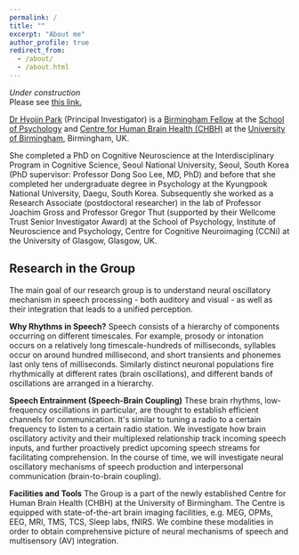 ```yaml
---
permalink: /
title: ""
excerpt: "About me"
author_profile: true
redirect_from: 
  - /about/
  - /about.html
---
```

*Under construction* <br>
Please see [this link.](https://sites.google.com/view/hyojinpark/home)


[Dr Hyojin Park](https://www.birmingham.ac.uk/staff/profiles/psychology/park-hyojin.aspx) (Principal Investigator) is a [Birmingham Fellow](https://www.birmingham.ac.uk/strategic-framework/Research/fellows.aspx) at the [School of Psychology](https://www.birmingham.ac.uk/schools/psychology/index.aspx) and [Centre for Human Brain Health (CHBH)](https://www.birmingham.ac.uk/research/centre-for-human-brain-health/index.aspx) at the [University of Birmingham](https://www.birmingham.ac.uk/index.aspx), Birmingham, UK.

She completed a PhD on Cognitive Neuroscience at the Interdisciplinary Program in Cognitive Science, Seoul National University, Seoul, South Korea (PhD supervisor: Professor Dong Soo Lee, MD, PhD) and before that she completed her undergraduate degree in Psychology at the Kyungpook National University, Daegu, South Korea.
Subsequently she worked as a Research Associate (postdoctoral researcher) in the lab of Professor Joachim Gross and Professor Gregor Thut (supported by their Wellcome Trust Senior Investigator Award) at the School of Psychology, Institute of Neuroscience and Psychology, Centre for Cognitive Neuroimaging (CCNi) at the University of Glasgow, Glasgow, UK.


## Research in the Group
The main goal of our research group is to understand neural oscillatory mechanism in speech processing - both auditory and visual - as well as their integration that leads to a unified perception.

**Why Rhythms in Speech?** Speech consists of a hierarchy of components occurring on different timescales. For example, prosody or intonation occurs on a relatively long timescale-hundreds of milliseconds, syllables occur on around hundred millisecond, and short transients and phonemes last only tens of milliseconds. Similarly distinct neuronal populations fire rhythmically at different rates (brain oscillations), and different bands of oscillations are arranged in a hierarchy.

**Speech Entrainment (Speech-Brain Coupling)** These brain rhythms, low-frequency oscillations in particular, are thought to establish efficient channels for communication. It's similar to tuning a radio to a certain frequency to listen to a certain radio station. We investigate how brain oscillatory activity and their multiplexed relationship track incoming speech inputs, and further proactively predict upcoming speech streams for facilitating comprehension. In the course of time, we will investigate neural oscillatory mechanisms of speech production and interpersonal communication (brain-to-brain coupling).

**Facilities and Tools** The Group is a part of the newly established Centre for Human Brain Health (CHBH) at the University of Birmingham. The Centre is equipped with state-of-the-art brain imaging facilities, e.g. MEG, OPMs, EEG, MRI, TMS, TCS, Sleep labs, fNIRS. We combine these modalities in order to obtain comprehensive picture of neural mechanisms of speech and multisensory (AV) integration.

